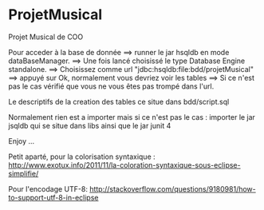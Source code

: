 ProjetMusical
=============

Projet Musical de COO


Pour acceder à la base de donnée ==> runner le jar hsqldb en mode dataBaseManager. 
							     ==> Une fois lancé choisissé le type Database Engine standalone.
								 ==> Choisissez comme url "jdbc:hsqldb:file:bdd/projetMusical"
								 ==> appuyé sur Ok, normalement vous devriez voir les tables
								 ==> Si ce n'est pas le cas vérifié que vous ne vous êtes pas trompé dans l'url.
								 
Le descriptifs de la creation des tables ce situe dans bdd/script.sql

Normalement rien est a importer mais si ce n'est pas le cas : importer le jar jsqldb qui se situe dans libs ainsi que le jar junit 4


Enjoy ...



Petit aparté, pour la colorisation syntaxique :
http://www.exotux.info/2011/11/la-coloration-syntaxique-sous-eclipse-simplifie/

Pour l'encodage UTF-8:
http://stackoverflow.com/questions/9180981/how-to-support-utf-8-in-eclipse